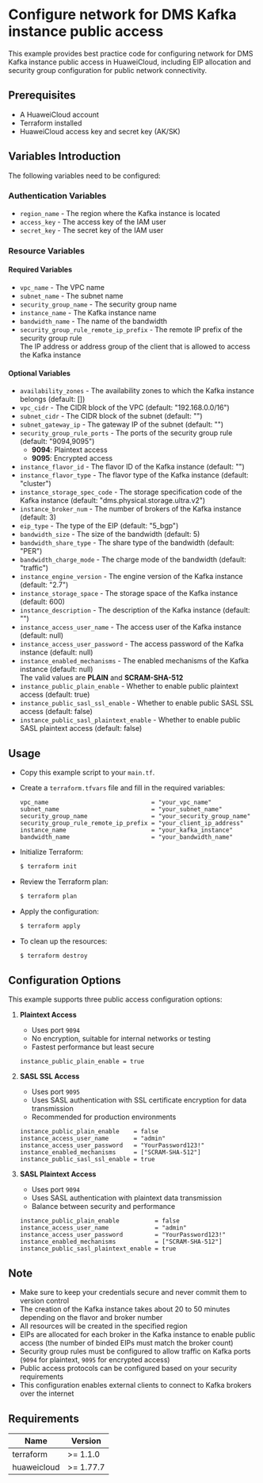 # Configure network for DMS Kafka instance public access

This example provides best practice code for configuring network for DMS Kafka instance public access in HuaweiCloud,
including EIP allocation and security group configuration for public network connectivity.

## Prerequisites

* A HuaweiCloud account
* Terraform installed
* HuaweiCloud access key and secret key (AK/SK)

## Variables Introduction

The following variables need to be configured:

### Authentication Variables

* `region_name` - The region where the Kafka instance is located
* `access_key`  - The access key of the IAM user
* `secret_key`  - The secret key of the IAM user

### Resource Variables

#### Required Variables

* `vpc_name` - The VPC name
* `subnet_name` - The subnet name
* `security_group_name` - The security group name
* `instance_name` - The Kafka instance name
* `bandwidth_name` - The name of the bandwidth
* `security_group_rule_remote_ip_prefix` - The remote IP prefix of the security group rule  
  The IP address or address group of the client that is allowed to access the Kafka instance

#### Optional Variables

* `availability_zones` - The availability zones to which the Kafka instance belongs (default: [])
* `vpc_cidr` - The CIDR block of the VPC (default: "192.168.0.0/16")
* `subnet_cidr` - The CIDR block of the subnet (default: "")
* `subnet_gateway_ip` - The gateway IP of the subnet (default: "")
* `security_group_rule_ports` - The ports of the security group rule (default: "9094,9095")
  - **9094**: Plaintext access
  - **9095**: Encrypted access
* `instance_flavor_id` - The flavor ID of the Kafka instance (default: "")
* `instance_flavor_type` - The flavor type of the Kafka instance (default: "cluster")
* `instance_storage_spec_code` - The storage specification code of the Kafka instance (default: "dms.physical.storage.ultra.v2")
* `instance_broker_num` - The number of brokers of the Kafka instance (default: 3)
* `eip_type` - The type of the EIP (default: "5_bgp")
* `bandwidth_size` - The size of the bandwidth (default: 5)
* `bandwidth_share_type` - The share type of the bandwidth (default: "PER")
* `bandwidth_charge_mode` - The charge mode of the bandwidth (default: "traffic")
* `instance_engine_version` - The engine version of the Kafka instance (default: "2.7")
* `instance_storage_space` - The storage space of the Kafka instance (default: 600)
* `instance_description` - The description of the Kafka instance (default: "")
* `instance_access_user_name` - The access user of the Kafka instance (default: null)
* `instance_access_user_password` - The access password of the Kafka instance (default: null)
* `instance_enabled_mechanisms` - The enabled mechanisms of the Kafka instance (default: null)  
  The valid values are **PLAIN** and **SCRAM-SHA-512**
* `instance_public_plain_enable` - Whether to enable public plaintext access (default: true)
* `instance_public_sasl_ssl_enable` - Whether to enable public SASL SSL access (default: false)
* `instance_public_sasl_plaintext_enable` - Whether to enable public SASL plaintext access (default: false)

## Usage

* Copy this example script to your `main.tf`.

* Create a `terraform.tfvars` file and fill in the required variables:

  ```hcl
  vpc_name                             = "your_vpc_name"
  subnet_name                          = "your_subnet_name"
  security_group_name                  = "your_security_group_name"
  security_group_rule_remote_ip_prefix = "your_client_ip_address"
  instance_name                        = "your_kafka_instance"
  bandwidth_name                       = "your_bandwidth_name"
  ```

* Initialize Terraform:

  ```bash
  $ terraform init
  ```

* Review the Terraform plan:

  ```bash
  $ terraform plan
  ```

* Apply the configuration:

  ```bash
  $ terraform apply
  ```

* To clean up the resources:

  ```bash
  $ terraform destroy
  ```

## Configuration Options

This example supports three public access configuration options:

1. **Plaintext Access**
   - Uses port `9094`
   - No encryption, suitable for internal networks or testing
   - Fastest performance but least secure

   ```hcl
   instance_public_plain_enable = true
   ```

2. **SASL SSL Access**
   - Uses port `9095`
   - Uses SASL authentication with SSL certificate encryption for data transmission
   - Recommended for production environments

   ```hcl
   instance_public_plain_enable    = false
   instance_access_user_name       = "admin"
   instance_access_user_password   = "YourPassword123!"
   instance_enabled_mechanisms     = ["SCRAM-SHA-512"]
   instance_public_sasl_ssl_enable = true
   ```

3. **SASL Plaintext Access**
   - Uses port `9094`
   - Uses SASL authentication with plaintext data transmission
   - Balance between security and performance

   ```hcl
   instance_public_plain_enable          = false
   instance_access_user_name             = "admin"
   instance_access_user_password         = "YourPassword123!"
   instance_enabled_mechanisms           = ["SCRAM-SHA-512"]
   instance_public_sasl_plaintext_enable = true
   ```

## Note

* Make sure to keep your credentials secure and never commit them to version control
* The creation of the Kafka instance takes about 20 to 50 minutes depending on the flavor and broker number
* All resources will be created in the specified region
* EIPs are allocated for each broker in the Kafka instance to enable public access (the number of binded EIPs must
  match the broker count)
* Security group rules must be configured to allow traffic on Kafka ports (`9094` for plaintext, `9095` for encrypted access)
* Public access protocols can be configured based on your security requirements
* This configuration enables external clients to connect to Kafka brokers over the internet

## Requirements

| Name | Version |
| ---- | ---- |
| terraform | >= 1.1.0 |
| huaweicloud | >= 1.77.7 |
